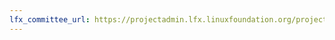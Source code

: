```yaml
---
lfx_committee_url: https://projectadmin.lfx.linuxfoundation.org/project/a094100001Cb6HaAAJ/collaboration/committees/45a1d03a-608d-48e4-9bd4-ffc94edda0b7
---
```


<link rel="stylesheet" id="redux-google-fonts-salient_redux-css" href="https://fonts.googleapis.com/css?family=Open+Sans%3A700%7CRoboto+Slab%3A500&amp;display=swap&amp;ver=1683165598" type="text/css" media="all">
<style>
.name, .role, .title, .company {
    font-family: 'Roboto Slab' !important;
    }
.role, .title, .company {
    font-size: smaller;
}
</style>
